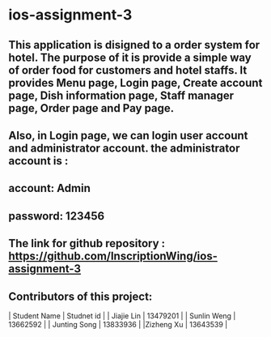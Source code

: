 # ios-assignment-3
## This application is disigned to a order system for hotel. The purpose of it is provide a simple way of order food for customers and hotel staffs. It provides Menu page, Login page, Create account page, Dish information page, Staff manager page, Order page and Pay page.  
## Also, in Login page, we can login user account and administrator account. the administrator account is :   
## account: Admin  
## password: 123456

## The link for github repository : https://github.com/InscriptionWing/ios-assignment-3  
  
## Contributors of this project:   
| Student Name | Studnet id |
| Jiajie Lin | 13479201 |
| Sunlin Weng | 13662592 |
| Junting Song | 13833936 |
|Zizheng Xu | 13643539 |
